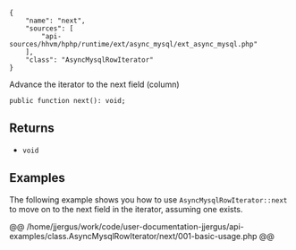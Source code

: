 ``` yamlmeta
{
    "name": "next",
    "sources": [
        "api-sources/hhvm/hphp/runtime/ext/async_mysql/ext_async_mysql.php"
    ],
    "class": "AsyncMysqlRowIterator"
}
```




Advance the iterator to the next field (column)




``` Hack
public function next(): void;
```




## Returns




+ ` void `




## Examples




The following example shows you how to use ` AsyncMysqlRowIterator::next ` to move on to the next field in the iterator, assuming one exists.







@@ /home/jjergus/work/code/user-documentation-jjergus/api-examples/class.AsyncMysqlRowIterator/next/001-basic-usage.php @@
<!-- HHAPIDOC -->
